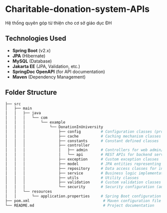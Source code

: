 # Charitable-donation-system-APIs
Hệ thống quyên góp từ thiện cho cơ sở giáo dục ĐH

## Technologies Used
- **Spring Boot** (v2.x)
- **JPA** (Hibernate)
- **MySQL** (Database)
- **Jakarta EE** (JPA, Validation, etc.)
- **SpringDoc OpenAPI** (for API documentation)
- **Maven** (Dependency Management)

## Folder Structure

```bash
├── src
│   ├── main
│   │   ├── java
│   │   │   └── com
│   │   │       └── example
│   │   │           └── DonationInUniversity
│   │   │               ├── config         # Configuration classes (property readers)
│   │   │               ├── cache          # Caching mechanism classes
│   │   │               ├── constants      # Constant defined classes
│   │   │               ├── controller
│   │   │               │   ├── admin      # Controllers for web admin/dashboard
│   │   │               │   └── api        # REST APIs for backend services
│   │   │               ├── exception      # Custom exception classes
│   │   │               ├── model          # JPA entities representing DB tables
│   │   │               ├── repository     # Data access classes for interacting with DB
│   │   │               ├── service        # Business logic implementation (service layer)
│   │   │               ├── utils          # Utility classes
│   │   │               ├── validation     # Custom validation classes
│   │   │               └── security       # Security configuration (authentication, authorization)
│   │   └── resources
│   │       └── application.properties     # Spring Boot configuration file
├── pom.xml                                 # Maven configuration file (dependencies, plugins, etc.)
└── README.md                               # Project documentation
